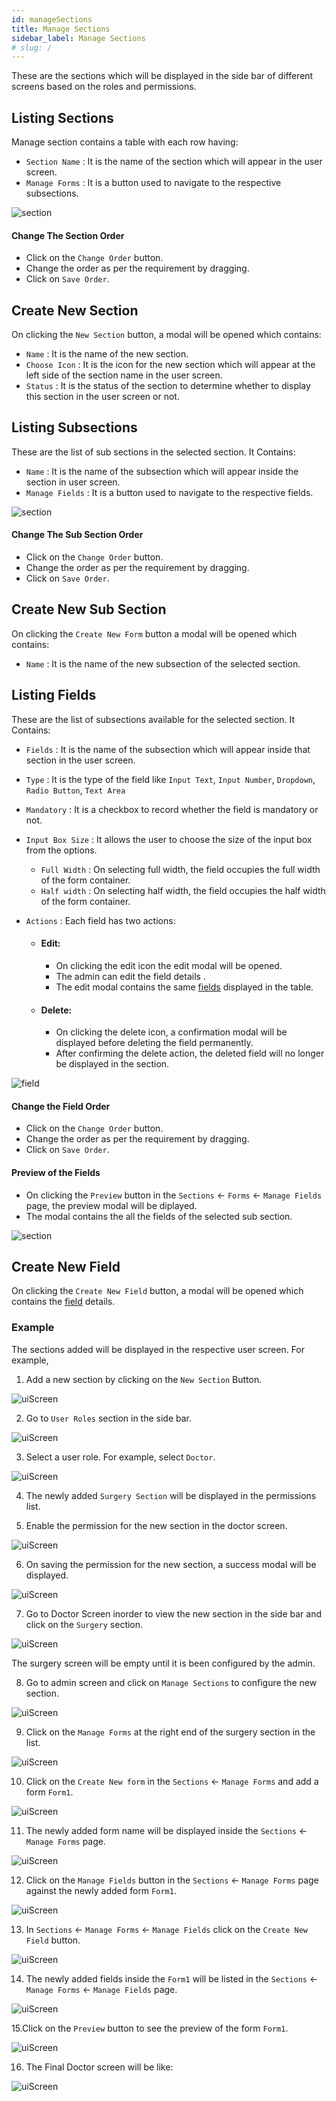 ```yaml
---
id: manageSections
title: Manage Sections
sidebar_label: Manage Sections
# slug: /
---
```


These are the sections which will be displayed in the side bar of different screens based on the roles and permissions.

## Listing Sections

Manage section contains a table with each row having:

- `Section Name` : It is the name of the section which will appear in the user screen.
- `Manage Forms` : It is a button used to navigate to the respective subsections.

![section ](assets/manageSection/manageSectionScreen.png)

#### Change The Section Order

- Click on the `Change Order` button.
- Change the order as per the requirement by dragging.
- Click on `Save Order`.

## Create New Section

On clicking the `New Section` button, a modal will be opened which contains:

- `Name` : It is the name of the new section.
- `Choose Icon` : It is the icon for the new section which will appear at the left side of the section name in the user screen.
- `Status` : It is the status of the section to determine whether to display this section in the user screen or not.

## Listing Subsections

These are the list of sub sections in the selected section. It Contains:

- `Name` : It is the name of the subsection which will appear inside the section in user screen.
- `Manage Fields` : It is a button used to navigate to the respective fields.

![section ](assets/manageSection/manageFormScreen.png)

#### Change The Sub Section Order

- Click on the `Change Order` button.
- Change the order as per the requirement by dragging.
- Click on `Save Order`.

## Create New Sub Section

On clicking the `Create New Form` button a modal will be opened which contains:

- `Name` : It is the name of the new subsection of the selected section.

## Listing Fields

These are the list of subsections available for the selected section. It Contains:

- `Fields` : It is the name of the subsection which will appear inside that section in the user screen.
- `Type` : It is the type of the field like `Input Text`, `Input Number`, `Dropdown`, `Radio Button`, `Text Area`
- `Mandatory` : It is a checkbox to record whether the field is mandatory or not.
- `Input Box Size` : It allows the user to choose the size of the input box from the options.
  - `Full Width` : On selecting full width, the field occupies the full width of the form container.
  - `Half width` : On selecting half width, the field occupies the half width of the form container.
- `Actions` : Each field has two actions:

  - #### Edit:

    - On clicking the edit icon the edit modal will be opened.
    - The admin can edit the field details .
    - The edit modal contains the same [fields](#listing-fields) displayed in the table.

  - #### Delete:

    - On clicking the delete icon, a confirmation modal will be displayed before deleting the field permanently.
    - After confirming the delete action, the deleted field will no longer be displayed in the section.

![field ](assets/manageSection/manageFieldScreen.png)

#### Change the Field Order

- Click on the `Change Order` button.
- Change the order as per the requirement by dragging.
- Click on `Save Order`.

#### Preview of the Fields

- On clicking the `Preview` button in the `Sections` <- `Forms` <- `Manage Fields` page, the preview modal will be diplayed.
- The modal contains the all the fields of the selected sub section.

![section ](assets/manageSection/FormUIScreen.png)

## Create New Field

On clicking the `Create New Field` button, a modal will be opened which contains the [field](#listing-fields) details.

### Example

The sections added will be displayed in the respective user screen. For example,

1. Add a new section by clicking on the `New Section` Button.

![uiScreen ](assets/manageSection/newSection.png)

2. Go to `User Roles` section in the side bar.

![uiScreen ](assets/manageSection/userRoles.png)

3. Select a user role. For example, select `Doctor`.

![uiScreen ](assets/manageSection/doctor.png)

4. The newly added `Surgery Section` will be displayed in the permissions list.

5. Enable the permission for the new section in the doctor screen.

![uiScreen ](assets/manageSection/enableSurgery.png)

6. On saving the permission for the new section, a success modal will be displayed.

![uiScreen ](assets/manageSection/successModal.png)

7. Go to Doctor Screen inorder to view the new section in the side bar and click on the `Surgery` section.

![uiScreen ](assets/manageSection/drSideBar.png)

The surgery screen will be empty until it is been configured by the admin.

8. Go to admin screen and click on `Manage Sections` to configure the new section.

![uiScreen ](assets/manageSection/surgerySection.png)

9. Click on the `Manage Forms` at the right end of the surgery section in the list.

![uiScreen ](assets/manageSection/surgerySectionManageForm.png)

10. Click on the `Create New form` in the `Sections` <- `Manage Forms` and add a form `Form1`.

![uiScreen ](assets/manageSection/surgeryForm.png)

11. The newly added form name will be displayed inside the `Sections` <- `Manage Forms` page.

![uiScreen ](assets/manageSection/formList.png)

12. Click on the `Manage Fields` button in the `Sections` <- `Manage Forms` page against the newly added form `Form1`.

![uiScreen ](assets/manageSection/manageForm1.png)

13. In `Sections` <- `Manage Forms` <- `Manage Fields` click on the `Create New Field` button.

![uiScreen ](assets/manageSection/field.png)

14. The newly added fields inside the `Form1` will be listed in the `Sections` <- `Manage Forms` <- `Manage Fields` page.

![uiScreen ](assets/manageSection/formList1.png)

15.Click on the `Preview` button to see the preview of the form `Form1`.

![uiScreen ](assets/manageSection/fieldPreview.png)

16. The Final Doctor screen will be like:

![uiScreen ](assets/manageSection/finalDrScreen.png)
